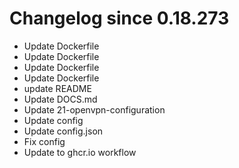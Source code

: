 # Changelog since 0.18.273
- Update Dockerfile 
- Update Dockerfile 
- Update Dockerfile 
- Update Dockerfile 
- update README 
- Update DOCS.md 
- Update 21-openvpn-configuration 
- Update config 
- Update config.json 
- Fix config 
- Update to ghcr.io workflow 
